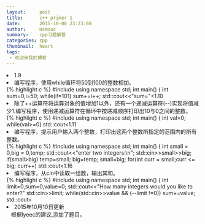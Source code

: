 ```yaml
---
layout:     post
title:      c++ primer 1
date:       2015-10-08 23:23:08
author:     Hsmouc
summary:    cpp习题解答
categories: cpp
thumbnail:  heart
tags:
 - 欢迎来我的博客
---
```

<li>1.9</li>
<li>编写程序，使用while循环将50到100的整数相加。</li>
{% highlight c %}
#include<iostream>
using namespace std;
int main()
{
     int sum=0,i=50;
     while(i!=101)
     sum+=i++;
     std::cout<<"sum="<<sum<<std::end;
     return 0;
}
{% endhighlight %}

<li>1.10</li>
<li>除了++运算符将运算对象的值增加1以外，还有一个递减运算符(--)实现将值减少1.编写程序，使用递减运算符在循环中按递减顺序打印出10与0之间的整数。</li>
{% highlight c %}
#include<iostream>
using namespace std;
int main()
{
    int val=0;
    while(val>=0)
       std::cout<<val--<<std::endl;
    return 0;
}
{% endhighlight %}

<li>1.11</li>
<li>编写程序，提示用户输入两个整数，打印出这两个整数所指定的范围内的所有整数。</li>
{% highlight c %}
#include<iostream>
using namespace std;
int main()
{
      int small = 0,big = 0,temp;
      std::cout<<"enter two integers:\n";
      std::cin>>small>>big;
          if(small>big)
             temp=small;
             big=temp;
             small=big;
      for(int curr = small;curr <= big; curr++)
         std::cout<<curr:
      return 0;
}
{% endhighlight %}

<li>1.16</li>
<li>编写程序，从cin中读取一组数，输出其和。</li>
{% highlight c %}
#include<iostream>
using namespace std;
int main()
{
    int limit=0,sum=0,value=0;
    std::cout<<"How many integers would you like to enter?"
    std::cin>>limit;
    while(std::cin>>value && (--limit !=0))
    sum+=value;
    std::cout<<sum+value<<std::endl;
    return 0;
}
{% endhighlight %}
<hr />
<li>2015年10月10日更新<br/>
 &nbsp;&nbsp;&nbsp;根据lyeec的建议,添加了题目。</li>

